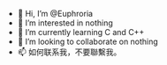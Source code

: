 - 👋 Hi, I’m @Euphroria
- 👀 I’m interested in nothing
- 🌱 I’m currently learning C and C++
- 💞️ I’m looking to collaborate on nothing
- 📫 如何联系我，不要聯繫我。

<!---
Euphroia/Euphroia is a ✨ special ✨ repository because its `README.md` (this file) appears on your GitHub profile.
You can click the Preview link to take a look at your changes.
--->
